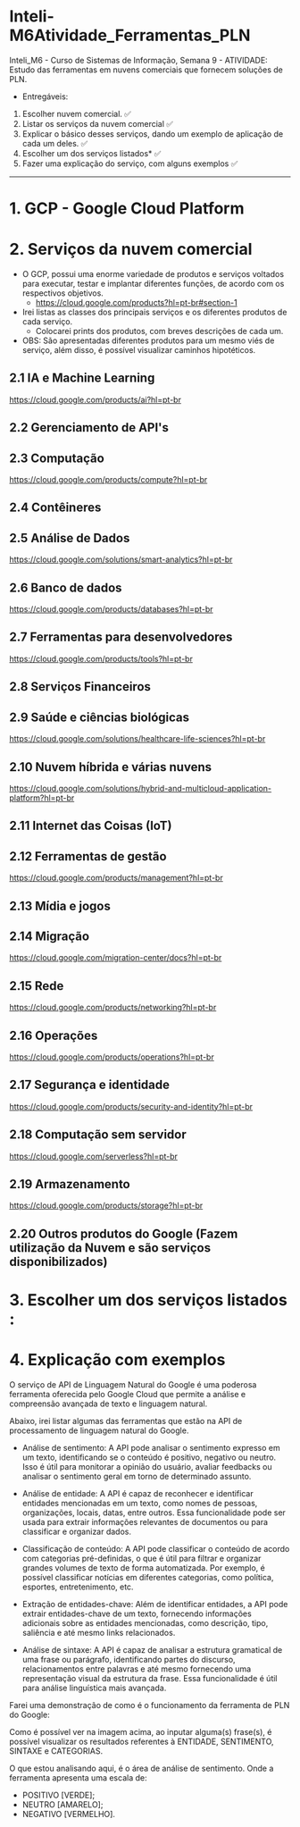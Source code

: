 # Inteli-M6Atividade_Ferramentas_PLN
Inteli_M6 - Curso de Sistemas de Informação, Semana 9 - ATIVIDADE: Estudo das ferramentas em nuvens comerciais que fornecem soluções de PLN.

- Entregáveis:

1. Escolher nuvem comercial. ✅
2. Listar os serviços da nuvem comercial ✅
3. Explicar o básico desses serviços, dando um exemplo de aplicação de cada um deles. ✅
4. Escolher um dos serviços listados* ✅
5. Fazer uma explicação do serviço, com alguns exemplos ✅

---

# 1. GCP - Google Cloud Platform

# 2. Serviços da nuvem comercial
- O GCP, possui uma enorme variedade de produtos e serviços voltados para executar, testar e implantar diferentes funções, de acordo com os respectivos objetivos.
  - https://cloud.google.com/products?hl=pt-br#section-1
- Irei listas as classes dos principais serviços e os diferentes produtos de cada serviço.
  - Colocarei prints dos produtos, com breves descrições de cada um.
- OBS: São apresentadas diferentes produtos para um mesmo viés de serviço, além disso, é possível visualizar caminhos hipotéticos.

## 2.1 IA e Machine Learning
https://cloud.google.com/products/ai?hl=pt-br


## 2.2 Gerenciamento de API's


## 2.3 Computação
https://cloud.google.com/products/compute?hl=pt-br

## 2.4 Contêineres

## 2.5 Análise de Dados
https://cloud.google.com/solutions/smart-analytics?hl=pt-br

## 2.6 Banco de dados
https://cloud.google.com/products/databases?hl=pt-br

## 2.7 Ferramentas para desenvolvedores
https://cloud.google.com/products/tools?hl=pt-br

## 2.8 Serviços Financeiros

## 2.9 Saúde e ciências biológicas
https://cloud.google.com/solutions/healthcare-life-sciences?hl=pt-br

## 2.10 Nuvem híbrida e várias nuvens
https://cloud.google.com/solutions/hybrid-and-multicloud-application-platform?hl=pt-br

## 2.11 Internet das Coisas (IoT)

## 2.12 Ferramentas de gestão
https://cloud.google.com/products/management?hl=pt-br

## 2.13 Mídia e jogos

## 2.14 Migração
https://cloud.google.com/migration-center/docs?hl=pt-br

## 2.15 Rede
https://cloud.google.com/products/networking?hl=pt-br

## 2.16 Operações
https://cloud.google.com/products/operations?hl=pt-br

## 2.17 Segurança e identidade
https://cloud.google.com/products/security-and-identity?hl=pt-br

## 2.18 Computação sem servidor
https://cloud.google.com/serverless?hl=pt-br

## 2.19 Armazenamento
https://cloud.google.com/products/storage?hl=pt-br

## 2.20 Outros produtos do Google (Fazem utilização da Nuvem e são serviços disponibilizados)


# 3. Escolher um dos serviços listados :

# 4. Explicação com exemplos
O serviço de API de Linguagem Natural do Google é uma poderosa ferramenta oferecida pelo Google Cloud que permite a análise e compreensão avançada de texto e linguagem natural.<br>

Abaixo, irei listar algumas das ferramentas que estão na API de processamento de linguagem natural do Google.<br>

- Análise de sentimento: A API pode analisar o sentimento expresso em um texto, identificando se o conteúdo é positivo, negativo ou neutro. Isso é útil para monitorar a opinião do usuário, avaliar feedbacks ou analisar o sentimento geral em torno de determinado assunto.

- Análise de entidade: A API é capaz de reconhecer e identificar entidades mencionadas em um texto, como nomes de pessoas, organizações, locais, datas, entre outros. Essa funcionalidade pode ser usada para extrair informações relevantes de documentos ou para classificar e organizar dados.

- Classificação de conteúdo: A API pode classificar o conteúdo de acordo com categorias pré-definidas, o que é útil para filtrar e organizar grandes volumes de texto de forma automatizada. Por exemplo, é possível classificar notícias em diferentes categorias, como política, esportes, entretenimento, etc.

- Extração de entidades-chave: Além de identificar entidades, a API pode extrair entidades-chave de um texto, fornecendo informações adicionais sobre as entidades mencionadas, como descrição, tipo, saliência e até mesmo links relacionados.

- Análise de sintaxe: A API é capaz de analisar a estrutura gramatical de uma frase ou parágrafo, identificando partes do discurso, relacionamentos entre palavras e até mesmo fornecendo uma representação visual da estrutura da frase. Essa funcionalidade é útil para análise linguística mais avançada.
 
Farei uma demonstração de como é o funcionamento da ferramenta de PLN do Google:



Como é possível ver na imagem acima, ao inputar alguma(s) frase(s), é possível visualizar os resultados referentes à ENTIDADE, SENTIMENTO, SINTAXE e CATEGORIAS.<br> 

O que estou analisando aqui, é o área de análise de sentimento. Onde a ferramenta apresenta uma escala de: 
- POSITIVO [VERDE];
- NEUTRO [AMARELO]; 
- NEGATIVO [VERMELHO].
